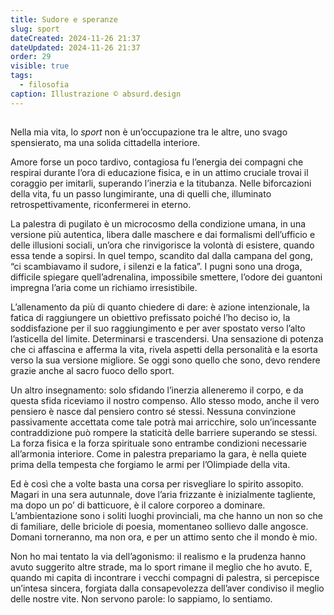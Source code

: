 ```yaml
---
title: Sudore e speranze
slug: sport
dateCreated: 2024-11-26 21:37
dateUpdated: 2024-11-26 21:37
order: 29
visible: true
tags:
  - filosofia
caption: Illustrazione © absurd.design
---
```


##

<span class="newthought">Nella mia vita</span>, lo _sport_ non è un’occupazione tra le altre, uno svago spensierato, ma una solida cittadella interiore.

Amore forse un poco tardivo, contagiosa fu l’energia dei compagni che respirai durante l’ora di educazione fisica, e in un attimo cruciale trovai il coraggio per imitarli, superando l’inerzia e la titubanza. Nelle biforcazioni della vita, fu un passo lungimirante, una di quelli che, illuminato retrospettivamente, riconfermerei in eterno.

La palestra di pugilato è un microcosmo della condizione umana, in una versione più autentica, libera dalle maschere e dai formalismi dell’ufficio e delle illusioni sociali, un’ora che rinvigorisce la volontà di esistere, quando essa tende a sopirsi. In quel tempo, scandito dal dalla campana del gong, “ci scambiavamo il sudore, i silenzi e la fatica”. I pugni sono una droga, difficile spiegare quell’adrenalina, impossibile smettere, l’odore dei guantoni impregna l’aria come un richiamo irresistibile.

L’allenamento da più di quanto chiedere di dare: è azione intenzionale, la fatica di raggiungere un obiettivo prefissato poiché l’ho deciso io, la soddisfazione per il suo raggiungimento e per aver spostato verso l’alto l’asticella del limite. Determinarsi e trascendersi. Una sensazione di potenza che ci affascina e afferma la vita, rivela aspetti della personalità e la esorta verso la sua versione migliore. Se oggi sono quello che sono, devo rendere grazie anche al sacro fuoco dello sport.

Un altro insegnamento: solo sfidando l’inerzia alleneremo il corpo, e da questa sfida riceviamo il nostro compenso. Allo stesso modo, anche il vero pensiero è nasce dal pensiero contro sé stessi. Nessuna convinzione passivamente accettata come tale potrà mai arricchire, solo un’incessante contraddizione può rompere la staticità delle barriere superando se stessi. La forza fisica e la forza spirituale sono entrambe condizioni necessarie all’armonia interiore. Come in palestra prepariamo la gara, è nella quiete prima della tempesta che forgiamo le armi per l’Olimpiade della vita.

Ed è così che a volte basta una corsa per risvegliare lo spirito assopito. Magari in una sera autunnale, dove l’aria frizzante è inizialmente tagliente, ma dopo un po’ di batticuore, è il calore corporeo a dominare. L’ambientazione sono i soliti luoghi provinciali, ma che hanno un non so che di familiare, delle briciole di poesia, momentaneo sollievo dalle angosce. Domani torneranno, ma non ora, e per un attimo sento che il mondo è mio.

Non ho mai tentato la via dell’agonismo: il realismo e la prudenza hanno avuto suggerito altre strade, ma lo sport rimane il meglio che ho avuto. E, quando mi capita di incontrare i vecchi compagni di palestra, si percepisce un’intesa sincera, forgiata dalla consapevolezza dell’aver condiviso il meglio delle nostre vite. Non servono parole: lo sappiamo, lo sentiamo.
